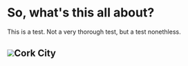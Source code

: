# So, what's this all about?

This is a test. Not a very thorough test, but a test nonethless.

## ![](/img/cork_city.png)Cork City

